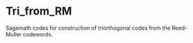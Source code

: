 # Tri_from_RM
Sagemath codes for construction of triorthogonal codes from the Reed-Muller codewords.
